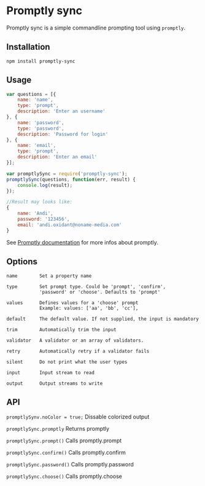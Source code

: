 Promptly sync
=============

Promptly sync is a simple commandline prompting tool using `promptly`.

Installation
------------

`npm install promptly-sync`

Usage
-----

```js
var questions = [{
    name: 'name',
    type: 'prompt',
    description: 'Enter an username'
}, {
    name: 'password',
    type: 'password',
    description: 'Password for login'
}, {
    name: 'email',
    type: 'prompt',
    description: 'Enter an email'
}];

var promptlySync = require('promptly-sync');
promptlySync(questions, function(err, result) {
    console.log(result);
});

//Result may looks like:
{
    name: 'Andi',
    password: '123456',
    email: 'andi.oxidant@noname-media.com'
}
```

See [Promptly documentation](https://github.com/IndigoUnited/node-promptly) for more infos about promptly.



Options
-------

    name        Set a property name

    type        Set prompt type. Could be 'prompt', 'confirm',
                'password' or 'choose'. Defaults to 'prompt'

    values      Defines values for a 'choose' prompt
                Example: values: ['aa', 'bb', 'cc'],

    default     The default value. If not supplied, the input is mandatory 

    trim        Automatically trim the input 

    validator   A validator or an array of validators. 

    retry       Automatically retry if a validator fails 

    silent      Do not print what the user types 

    input       Input stream to read

    output      Output streams to write 



API
---

`promptlySynv.noColor = true;`
Dissable colorized output

`promptlySync.promptly`
Returns promptly

`promptlySync.prompt()`
Calls promptly.prompt

`promptlySync.confirm()`
Calls promptly.confirm

`promptlySync.password()`
Calls promptly.password

`promptlySync.choose()`
Calls promptly.choose